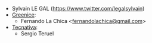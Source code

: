- Sylvain LE GAL (<https://www.twitter.com/legalsylvain>)
- [Greenice](https://www.greenice.com):
  - Fernando La Chica \<<fernandolachica@gmail.com>\>
- [Tecnativa](https://www.tecnativa.com):
  - Sergio Teruel
